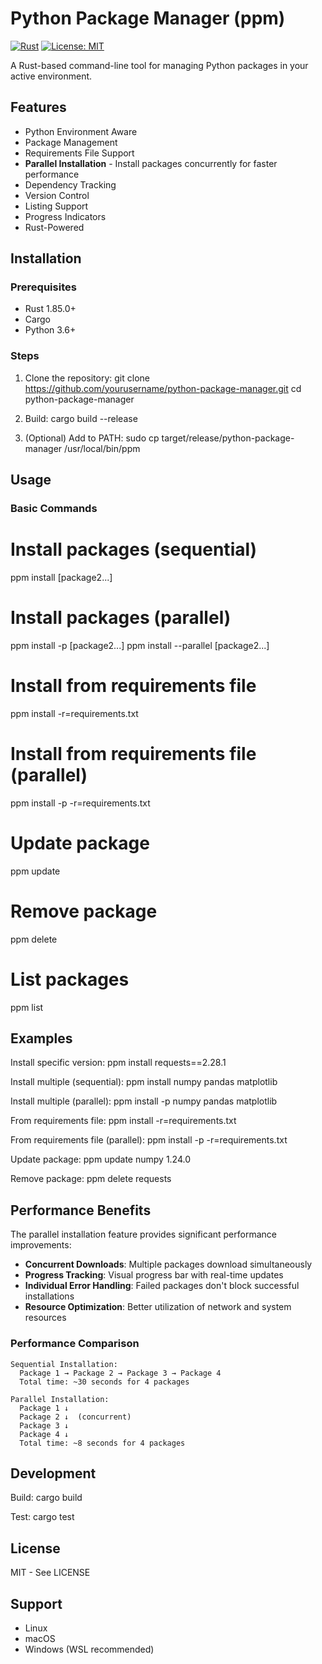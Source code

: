 # Python Package Manager (ppm)

[![Rust](https://img.shields.io/badge/Rust-1.85.0%2B-orange?logo=rust)](https://www.rust-lang.org/)
[![License: MIT](https://img.shields.io/badge/License-MIT-yellow.svg)](https://opensource.org/licenses/MIT)

A Rust-based command-line tool for managing Python packages in your active environment.

## Features

- Python Environment Aware
- Package Management
- Requirements File Support
- **Parallel Installation** - Install packages concurrently for faster performance
- Dependency Tracking
- Version Control
- Listing Support
- Progress Indicators
- Rust-Powered

## Installation

### Prerequisites
- Rust 1.85.0+
- Cargo
- Python 3.6+

### Steps
1. Clone the repository:
git clone https://github.com/yourusername/python-package-manager.git
cd python-package-manager

2. Build:
cargo build --release

3. (Optional) Add to PATH:
sudo cp target/release/python-package-manager /usr/local/bin/ppm

## Usage

### Basic Commands
# Install packages (sequential)
ppm install <package1> [package2...]

# Install packages (parallel)
ppm install -p <package1> [package2...]
ppm install --parallel <package1> [package2...]

# Install from requirements file
ppm install -r=requirements.txt

# Install from requirements file (parallel)
ppm install -p -r=requirements.txt

# Update package
ppm update <package-name> <version>

# Remove package
ppm delete <package-name>

# List packages
ppm list

## Examples

Install specific version:
ppm install requests==2.28.1

Install multiple (sequential):
ppm install numpy pandas matplotlib

Install multiple (parallel):
ppm install -p numpy pandas matplotlib

From requirements file:
ppm install -r=requirements.txt

From requirements file (parallel):
ppm install -p -r=requirements.txt

Update package:
ppm update numpy 1.24.0

Remove package:
ppm delete requests

## Performance Benefits

The parallel installation feature provides significant performance improvements:

- **Concurrent Downloads**: Multiple packages download simultaneously
- **Progress Tracking**: Visual progress bar with real-time updates
- **Individual Error Handling**: Failed packages don't block successful installations
- **Resource Optimization**: Better utilization of network and system resources

### Performance Comparison
```
Sequential Installation:
  Package 1 → Package 2 → Package 3 → Package 4
  Total time: ~30 seconds for 4 packages

Parallel Installation:
  Package 1 ↓
  Package 2 ↓  (concurrent)
  Package 3 ↓
  Package 4 ↓
  Total time: ~8 seconds for 4 packages
```

## Development

Build:
cargo build

Test:
cargo test

## License
MIT - See LICENSE

## Support
- Linux
- macOS
- Windows (WSL recommended)